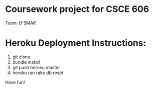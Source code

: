 # Coursework project for CSCE 606

Team: D'SMAK

# Heroku Deployment Instructions:
1. git clone
2. bundle install
3. git push heroku master
4. heroku run rake db:reset

Have fun!
